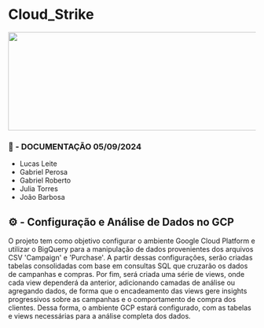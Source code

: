 # Cloud_Strike 

<p align="center">
  <img src="https://editors.dexerto.fr/wp-content/uploads/sites/2/2023/10/12/michael-jackson-sinvite-sur-cs2-grace-a-une-simple-commande.jpg" alt="Descrição da Imagem" width="1200" height="200"/>
</p>

### 📜 - DOCUMENTAÇÃO 05/09/2024

- Lucas Leite
- Gabriel Perosa
- Gabriel Roberto
- Julia Torres
- João Barbosa


## ⚙️ - Configuração e Análise de Dados no GCP

O projeto tem como objetivo configurar o ambiente Google Cloud Platform e utilizar o BigQuery para a manipulação de dados provenientes dos arquivos CSV 'Campaign' e 'Purchase'. A partir dessas configurações, serão criadas tabelas consolidadas com base em consultas SQL que cruzarão os dados de campanhas e compras. Por fim, será criada uma série de views, onde cada view dependerá da anterior, adicionando camadas de análise ou agregando dados, de forma que o encadeamento das views gere insights progressivos sobre as campanhas e o comportamento de compra dos clientes. Dessa forma, o ambiente GCP estará configurado, com as tabelas e views necessárias para a análise completa dos dados.

##


